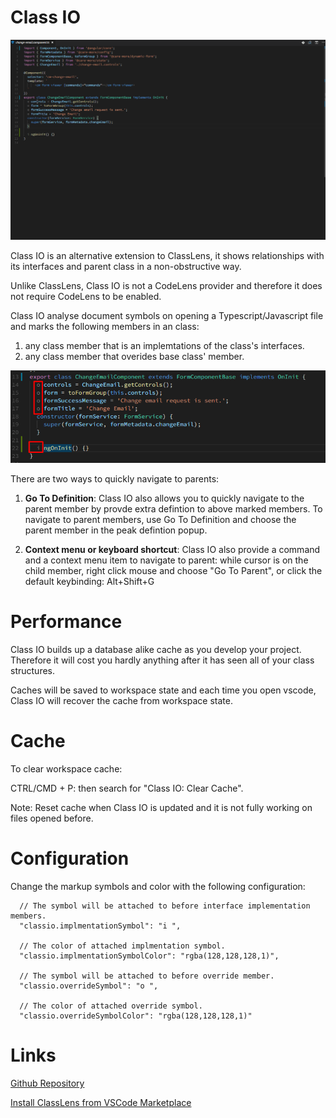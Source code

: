 # Class IO

![ClassIO](./classio.gif)

Class IO is an alternative extension to ClassLens, it shows relationships with its interfaces and parent class in a non-obstructive way.

Unlike ClassLens, Class IO is not a CodeLens provider and therefore it does not require CodeLens to be enabled.

Class IO analyse document symbols on opening a Typescript/Javascript file and marks the following members in an class:

1.  any class member that is an implemtations of the class's interfaces.
2.  any class member that overides base class' member.

![ClassIO](./classio-screen.png)

There are two ways to quickly navigate to parents:

1.  **Go To Definition**: Class IO also allows you to quickly navigate to the parent member by provde extra defintion to above marked members. To navigate to parent members, use Go To Definition and choose the parent member in the peak defintion popup.

2.  **Context menu or keyboard shortcut**: Class IO also provide a command and a context menu item to navigate to parent: while cursor is on the child member, right click mouse and choose "Go To Parent", or click the default keybinding: Alt+Shift+G

# Performance

Class IO builds up a database alike cache as you develop your project. Therefore it will cost you hardly anything after it has seen all of your class structures.

Caches will be saved to workspace state and each time you open vscode, Class IO will recover the cache from workspace state.

# Cache

To clear workspace cache:

CTRL/CMD + P: then search for "Class IO: Clear Cache".

Note: Reset cache when Class IO is updated and it is not fully working on files opened before.

# Configuration

Change the markup symbols and color with the following configuration:

```
  // The symbol will be attached to before interface implementation members.
  "classio.implmentationSymbol": "i ",

  // The color of attached implmentation symbol.
  "classio.implmentationSymbolColor": "rgba(128,128,128,1)",

  // The symbol will be attached to before override member.
  "classio.overrideSymbol": "o ",

  // The color of attached override symbol.
  "classio.overrideSymbolColor": "rgba(128,128,128,1)"
```

# Links

[Github Repository](https://github.com/rexebin/classio)

[Install ClassLens from VSCode Marketplace](https://marketplace.visualstudio.com/items?itemName=rexebin.classio)
